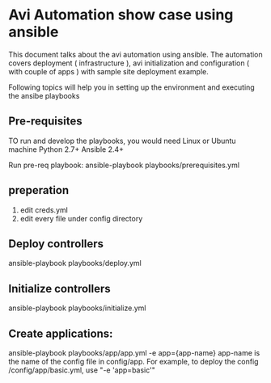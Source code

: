 # Avi Automation show case using ansible

This document talks about the avi automation using ansible. The automation covers deployment ( infrastructure ), avi initialization and configuration ( with couple of apps ) with sample site deployment example.

Following topics will help you in setting up the environment and executing the ansibe playbooks

## Pre-requisites

TO run and develop the playbooks, you would need
  Linux or Ubuntu machine
  Python 2.7+
  Ansible 2.4+
  
Run pre-req playbook: 
ansible-playbook playbooks/prerequisites.yml

## preperation

1. edit creds.yml 
2. edit every file under config directory 

## Deploy controllers

 ansible-playbook playbooks/deploy.yml

## Initialize controllers
 ansible-playbook playbooks/initialize.yml

## Create applications:
 ansible-playbook playbooks/app/app.yml -e app={app-name}
app-name is the name of the config file in config/app. For example, to deploy the config /config/app/basic.yml, use "-e 'app=basic'"
